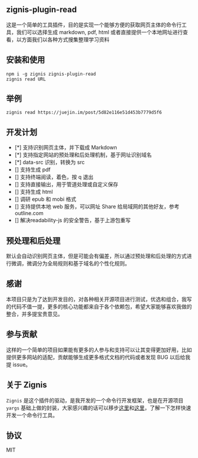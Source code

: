 zignis-plugin-read
------------------

这是一个简单的工具插件，目的是实现一个能够方便的获取网页主体的命令行工具，我们可以选择生成 markdown, pdf, html 或者直接提供一个本地网址进行查看，以方面我们以各种方式搜集整理学习资料

## 安装和使用

```
npm i -g zignis zignis-plugin-read
zignis read URL
```

## 举例

```
zignis read https://juejin.im/post/5d82e116e51d453b7779d5f6

```

## 开发计划

- [*] 支持识别网页主体，并下载成 Markdown
- [*] 支持指定网站的预处理和后处理机制，基于网址识别域名
- [*] data-src 识别，转换为 src
- [] 支持生成 pdf
- [] 支持终端阅读，着色，按 q 退出
- [] 支持直接输出，用于管道处理或自定义保存
- [] 支持生成 html
- [] 调研 epub 和 mobi 格式 
- [] 支持提供本地 web 服务，可以网址 Share 给局域网的其他好友，参考 outline.com
- [] 解决readability-js 的安全警告，基于上游包重写

## 预处理和后处理

默认会自动识别网页主体，但是可能会有偏差，所以通过预处理和后处理的方式进行微调，微调分为全局规则和基于域名的个性化规则。

## 感谢

本项目只是为了达到开发目的，对各种相关开源项目进行测试，优选和组合，我写的代码不值一提，更多的核心功能都来自于各个依赖包，希望大家能够喜欢我做的整合，并多提宝贵意见。

## 参与贡献

这样的一个简单的项目如果能有更多的人参与和支持可以让其变得更加好用，比如提供更多网站的适配，贡献能够生成更多格式文档的代码或者发现 BUG 以后给我提 issue。

## 关于 Zignis

`Zignis` 是这个插件的驱动，是我开发的一个命令行开发框架，也是在开源项目 `yargs` 基础上做的封装，大家感兴趣的话可以移步[这里](https://zignis.js.org)和[这里](https://github.com/zhike-team/zignis-plugin-starter)，了解一下怎样快速开发一个命令行工具。


## 协议

MIT